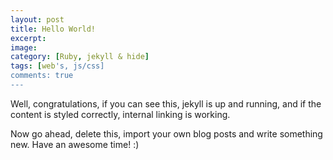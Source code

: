 ```yaml
---
layout: post
title: Hello World!
excerpt:
image:
category: [Ruby, jekyll & hide]
tags: [web's, js/css]
comments: true
---
```


Well, congratulations, if you can see this, jekyll is up and running, 
and if the content is styled correctly, internal linking is working.
<!--more-->
Now go ahead, delete this, import your own blog posts and write something new.
Have an awesome time! :)
